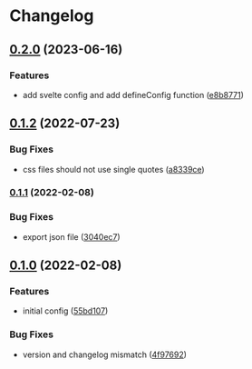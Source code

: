 # Changelog

## [0.2.0](https://github.com/V-ed/prettier-config/compare/prettier-config-v0.1.2...prettier-config-v0.2.0) (2023-06-16)


### Features

* add svelte config and add defineConfig function ([e8b8771](https://github.com/V-ed/prettier-config/commit/e8b87717a9043947eb8e75ddd8d9309d5497e2ac))

## [0.1.2](https://github.com/V-ed/prettier-config/compare/prettier-config-v0.1.1...prettier-config-v0.1.2) (2022-07-23)


### Bug Fixes

* css files should not use single quotes ([a8339ce](https://github.com/V-ed/prettier-config/commit/a8339ce6b78f269fd76b5bb813b9bfe7f31cf05d))

### [0.1.1](https://github.com/V-ed/prettier-config/compare/prettier-config-v0.1.0...prettier-config-v0.1.1) (2022-02-08)


### Bug Fixes

* export json file ([3040ec7](https://github.com/V-ed/prettier-config/commit/3040ec7455eaab62f7a1a787c8681396ca1519cd))

## [0.1.0](https://github.com/V-ed/prettier-config/compare/prettier-config-v0.0.1...prettier-config-v0.1.0) (2022-02-08)


### Features

* initial config ([55bd107](https://github.com/V-ed/prettier-config/commit/55bd107463a0390c98a5359684953e910d73822a))


### Bug Fixes

* version and changelog mismatch ([4f97692](https://github.com/V-ed/prettier-config/commit/4f976922fc8b66e459d92b9bc540e19e2b9cf59f))
